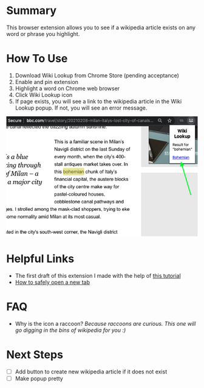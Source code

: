 # Summary

This browser extension allows you to see if a wikipedia article exists on any word or phrase you highlight.

# How To Use

1.  Download Wiki Lookup from Chrome Store (pending acceptance)
2.  Enable and pin extension
3.  Highlight a word on Chrome web browser
4.  Click Wiki Lookup icon
5.  If page exists, you will see a link to the wikipedia article in the Wiki Lookup popup. If not, you will see an error message.

![Screenshot of user clicking on extension](https://github.com/marley/wiki_lookup/blob/main/wiki_lookup_in_action.png)

# Helpful Links

- The first draft of this extension I made with the help of [this tutorial](https://medium.com/tech-tajawal/build-a-simple-google-chrome-extension-in-few-minutes-1f13b600e83e)
- [How to safely open a new tab](https://www.freecodecamp.org/news/how-to-use-html-to-open-link-in-new-tab/)

# FAQ

- Why is the icon a raccoon? _Because raccoons are curious. This one will go digging in the bins of wikipedia for you :)_

# Next Steps

- [ ] Add button to create new wikipedia article if it does not exist
- [ ] Make popup pretty

